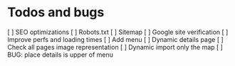 # Todos and bugs

[ ] SEO optimizations
[ ] Robots.txt
[ ] Sitemap
[ ] Google site verification
[ ] Improve perfs and loading times
[ ] Add menu
[ ] Dynamic details page
[ ] Check all pages image representation
[ ] Dynamic import only the map
[ ] BUG: place details is upper of menu